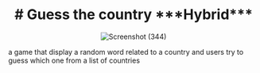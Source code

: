 <div align="center">

 <h1>   # Guess the country ***Hybrid*** </h1>
                                       
![Screenshot (344)](https://github.com/Aniyo44/guess-the-country/assets/109015835/ac45dcb8-382f-4ab1-952c-ef9095b56108)
</div>

   a game that display a random word related to a country 
   and users try to guess which one from a list of countries
